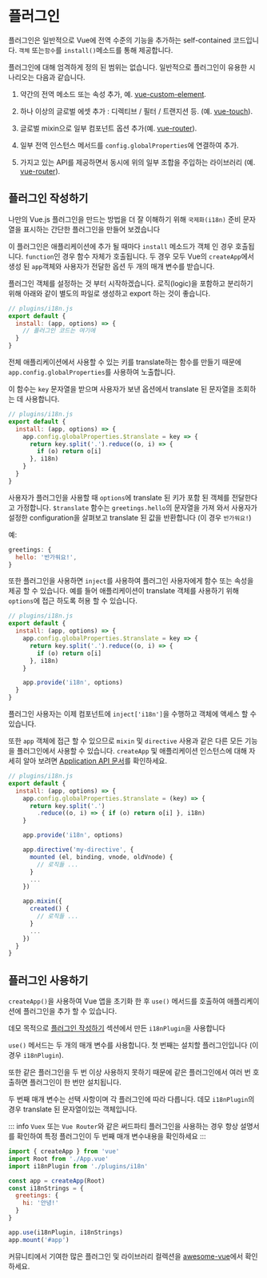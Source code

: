 # 플러그인

플러그인은 일반적으로 Vue에 전역 수준의 기능을 추가하는 self-contained 코드입니다.  `객체` 또는`함수`를 `install()`메소드를 통해 제공합니다.

플러그인에 대해 엄격하게 정의 된 범위는 없습니다. 일반적으로 플러그인이 유용한 시나리오는 다음과 같습니다.

1. 약간의 전역 메소드 또는 속성 추가, 예. [vue-custom-element](https://github.com/karol-f/vue-custom-element).

2. 하나 이상의 글로벌 에셋 추가 : 디렉티브 / 필터 / 트랜지션 등. (예. [vue-touch](https://github.com/vuejs/vue-touch)).

3. 글로벌 mixin으로 일부 컴포넌트 옵션 추가(예. [vue-router](https://github.com/vuejs/vue-router)).

4. 일부 전역 인스턴스 메서드를 `config.globalProperties`에 연결하여 추가.

5. 가지고 있는 API를 제공하면서 동시에 위의 일부 조합을 주입하는 라이브러리 (예. [vue-router](https://github.com/vuejs/vue-router)).

## 플러그인 작성하기

나만의 Vue.js 플러그인을 만드는 방법을 더 잘 이해하기 위해 `국제화(i18n)` 준비 문자열을 표시하는 간단한 플러그인을 만들어 보겠습니다

이 플러그인은 애플리케이션에 추가 될 때마다 `install` 메소드가 객체 인 경우 호출됩니다. `function`인 경우 함수 자체가 호출됩니다. 두 경우 모두 Vue의 <code>createApp</code>에서 생성 된 `app`객체와 사용자가 전달한 옵션 두 개의 매개 변수를 받습니다.

플러그인 객체를 설정하는 것 부터 시작하겠습니다. 로직(logic)을 포함하고 분리하기 위해 아래와 같이 별도의 파일로 생성하고 export 하는 것이 좋습니다.

```js
// plugins/i18n.js
export default {
  install: (app, options) => {
    // 플러그인 코드는 여기에
  }
}
```

전체 애플리케이션에서 사용할 수 있는 키를 translate하는 함수를 만들기 때문에 `app.config.globalProperties`를 사용하여 노출합니다.

이 함수는 `key` 문자열을 받으며 사용자가 보낸 옵션에서 translate 된 문자열을 조회하는 데 사용합니다.

```js
// plugins/i18n.js
export default {
  install: (app, options) => {
    app.config.globalProperties.$translate = key => {
      return key.split('.').reduce((o, i) => {
        if (o) return o[i]
      }, i18n)
    }
  }
}
```

사용자가 플러그인을 사용할 때 `options`에 translate 된 키가 포함 된 객체를 전달한다고 가정합니다. `$translate` 함수는 `greetings.hello`의 문자열을 가져 와서 사용자가 설정한 configuration을 살펴보고 translate 된 값을 반환합니다 (이 경우 `반가워요!`)

예:

```js
greetings: {
  hello: '반가워요!',
}
```

또한 플러그인을 사용하면 `inject`를 사용하여 플러그인 사용자에게 함수 또는 속성을 제공 할 수 있습니다. 예를 들어 애플리케이션이 translate 객체를 사용하기 위해 `options`에 접근 하도록 허용 할 수 있습니다.

```js
// plugins/i18n.js
export default {
  install: (app, options) => {
    app.config.globalProperties.$translate = key => {
      return key.split('.').reduce((o, i) => {
        if (o) return o[i]
      }, i18n)
    }

    app.provide('i18n', options)
  }
}
```

플러그인 사용자는 이제 컴포넌트에 `inject['i18n']`을 수행하고 객체에 액세스 할 수 있습니다.

또한 `app` 객체에 접근 할 수 있으므로 `mixin` 및 `directive` 사용과 같은 다른 모든 기능을 플러그인에서 사용할 수 있습니다. `createApp` 및 애플리케이션 인스턴스에 대해 자세히 알아 보려면 [Application API 문서](/ko-KR/api/application-api.html)를 확인하세요.

```js
// plugins/i18n.js
export default {
  install: (app, options) => {
    app.config.globalProperties.$translate = (key) => {
      return key.split('.')
        .reduce((o, i) => { if (o) return o[i] }, i18n)
    }

    app.provide('i18n', options)

    app.directive('my-directive', {
      mounted (el, binding, vnode, oldVnode) {
        // 로직들 ...
      }
      ...
    })

    app.mixin({
      created() {
        // 로직들 ...
      }
      ...
    })
  }
}
```

## 플러그인 사용하기

`createApp()`을 사용하여 Vue 앱을 초기화 한 후 `use()` 메서드를 호출하여 애플리케이션에 플러그인을 추가 할 수 있습니다.

데모 목적으로 [플러그인 작성하기](#writing-a-plugin) 섹션에서 만든 `i18nPlugin`을 사용합니다

`use()` 메서드는 두 개의 매개 변수를 사용합니다. 첫 번째는 설치할 플러그인입니다 (이 경우 `i18nPlugin`).

또한 같은 플러그인을 두 번 이상 사용하지 못하기 때문에 같은 플러그인에서 여러 번 호출하면 플러그인이 한 번만 설치됩니다.

두 번째 매개 변수는 선택 사항이며 각 플러그인에 따라 다릅니다. 데모 `i18nPlugin`의 경우 translate 된 문자열이있는 객체입니다.

::: info 
`Vuex` 또는 `Vue Router`와 같은 써드파티 플러그인을 사용하는 경우 항상 설명서를 확인하여 특정 플러그인이 두 번째 매개 변수내용을 확인하세요 
:::

```js
import { createApp } from 'vue'
import Root from './App.vue'
import i18nPlugin from './plugins/i18n'

const app = createApp(Root)
const i18nStrings = {
  greetings: {
    hi: '안녕!'
  }
}

app.use(i18nPlugin, i18nStrings)
app.mount('#app')
```

커뮤니티에서 기여한 많은 플러그인 및 라이브러리 컬렉션을 [awesome-vue](https://github.com/vuejs/awesome-vue#components--libraries)에서 확인하세요.
